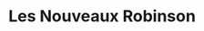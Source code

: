 ---
title: "Les Nouveaux Robinson"
url: /paris/les-nouveaux-robinson-avenue-daumesnil/
shop: commodité
---